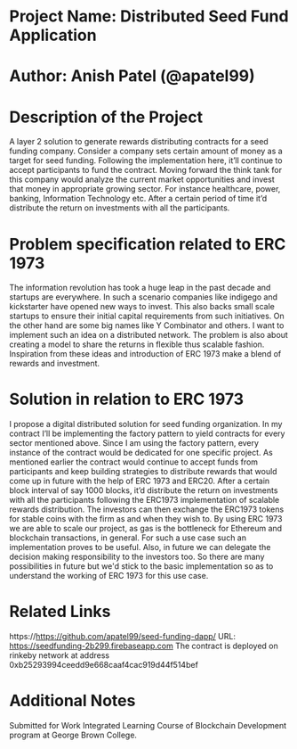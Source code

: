 # Project Name: Distributed Seed Fund Application

# Author: Anish Patel (@apatel99)

# Description of the Project 

A layer 2 solution to generate rewards distributing contracts for a seed funding company. Consider a company sets certain amount of money as a target for seed funding. Following the implementation here, it’ll continue to accept participants to fund the contract. Moving forward the think tank for this company would analyze the current market opportunities and invest that money in appropriate growing sector. For instance healthcare, power, banking, Information Technology etc. After a certain period of time it’d distribute the return on investments with all the participants.

# Problem specification related to ERC 1973

The information revolution has took a huge leap in the past decade and startups are everywhere. In such a scenario companies like indigego and kickstarter have opened new ways to invest. This also backs small scale startups to ensure their initial capital requirements from such initiatives. On the other hand are some big names like Y Combinator and others. I want to implement such an idea on a distributed network. The problem is also about creating a model to share the returns in flexible thus scalable fashion. Inspiration from these ideas and introduction of ERC 1973 make a blend of rewards and investment.

# Solution in relation to ERC 1973 

I propose a digital distributed solution for seed funding organization. In my contract I’ll be implementing the factory pattern to yield contracts for every sector mentioned above. Since I am using the factory pattern, every instance of the contract would be dedicated for one specific project. As mentioned earlier the contract would continue to accept funds from participants and keep building strategies to distribute rewards that would come up in future with the help of ERC 1973 and ERC20. After a certain block interval of say 1000 blocks, it’d distribute the return on investments with all the participants following the ERC1973 implementation of scalable rewards distribution.
The investors can then exchange the ERC1973 tokens for stable coins with the firm as and when they wish to. By using ERC 1973 we are able to scale our project, as gas is the bottleneck for Ethereum and blockchain transactions, in general. For such a use case such an implementation proves to be useful. Also, in future we can delegate the decision making responsibility to the investors too. So there are many possibilities in future but we'd stick to the basic implementation so as to understand the working of ERC 1973 for this use case.

# Related Links

https://https://github.com/apatel99/seed-funding-dapp/
URL: https://seedfunding-2b299.firebaseapp.com
The contract is deployed on rinkeby network at address 0xb25293994ceedd9e668caaf4cac919d44f514bef

# Additional Notes 

Submitted for Work Integrated Learning Course of Blockchain Development program at George Brown College.
